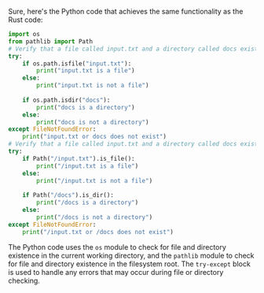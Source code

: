 Sure, here's the Python code that achieves the same functionality as the Rust code:
```python
import os
from pathlib import Path
# Verify that a file called input.txt and a directory called docs exist in the current working directory
try:
    if os.path.isfile("input.txt"):
        print("input.txt is a file")
    else:
        print("input.txt is not a file")
    
    if os.path.isdir("docs"):
        print("docs is a directory")
    else:
        print("docs is not a directory")
except FileNotFoundError:
    print("input.txt or docs does not exist")
# Verify that a file called input.txt and a directory called docs exist in the filesystem root
try:
    if Path("/input.txt").is_file():
        print("/input.txt is a file")
    else:
        print("/input.txt is not a file")
    
    if Path("/docs").is_dir():
        print("/docs is a directory")
    else:
        print("/docs is not a directory")
except FileNotFoundError:
    print("/input.txt or /docs does not exist")
```
The Python code uses the `os` module to check for file and directory existence in the current working directory, and the `pathlib` module to check for file and directory existence in the filesystem root. The `try-except` block is used to handle any errors that may occur during file or directory checking.

